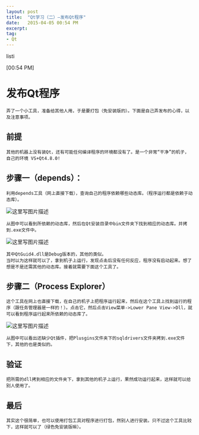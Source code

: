 ```yaml
---
layout: post
title:  "Qt学习（二）—发布Qt程序"
date:   2015-04-05 00:54 PM
excerpt:
tag:
- Qt
---
```


listi

[00:54 PM]

# 发布Qt程序
	弄了一个小工具，准备给其他人用，于是要打包（免安装版的）。下面是自己弄发布的心得，以及注意事项。

## 前提
	其他的机器上没有装Qt，还有可能任何编译程序的环境都没有了。是一个非常“干净”的机子，自己的环境 VS+Qt4.8.0!

## 步骤一（depends）：
	利用depends工具（网上直接下载），查询自己的程序依赖哪些动态库。（程序运行都是依赖于动态库）。

![这里写图片描述](http://img.blog.csdn.net/20150405003253370)
	
	从图中可以看到所依赖的动态库，然后在Qt安装目录中bin文件夹下找到相应的动态库。并拷到.exe文件中。

![这里写图片描述](http://img.blog.csdn.net/20150405003918101)

	其中QtGuid4.dll是Debug版本的，其他的类似。
	当时以为这样就可以了，拿到机子上运行，发现点击后没有任何反应，程序没有启动起来。想了想是不是还需其他的动态库。接着就需要下面这个工具了。

## 步骤二（Process Explorer）
	这个工具在网上也直接下载，在自己的机子上把程序运行起来，然后在这个工具上找到运行的程序（跟任务管理器是一样的！）。点击它，然后点击View菜单->Lower Pane View->Dll，就可以看到程序运行起来所依赖的动态库了。

![这里写图片描述](http://img.blog.csdn.net/20150405004955455)	

	从图中可以看出还缺少Qt插件，把Plusgins文件夹下的sqldrivers文件夹拷到.exe文件下，其他的也是类似的。

## 验证
	把所需的dll拷到相应的文件夹下，拿到其他的机子上运行，果然成功运行起来，这样就可以给别人使用了。

## 最后
	其实这个很简单，也可以使用打包工具对程序进行打包，然别人进行安装。只不过这个工具比较下，这样就可以了（绿色免安装版嘛）。
